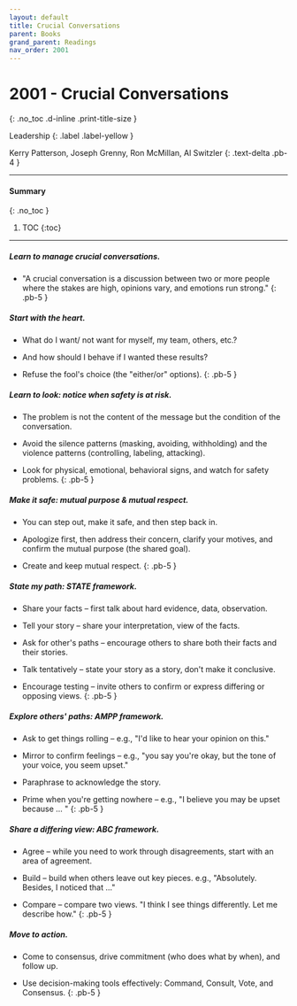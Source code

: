 ```yaml
---
layout: default
title: Crucial Conversations 
parent: Books
grand_parent: Readings
nav_order: 2001
---
```


# 2001 - Crucial Conversations 
{: .no_toc .d-inline .print-title-size }

Leadership
{: .label .label-yellow }

Kerry Patterson, Joseph Grenny, Ron McMillan, Al Switzler
{: .text-delta .pb-4 }

---

#### Summary 
{: .no_toc }

1. TOC
{:toc}

---

##### Learn to manage crucial conversations.
- "A crucial conversation is a discussion between two or more people where the stakes are high, opinions vary, and emotions run strong."
{: .pb-5 }

##### Start with the heart.
- What do I want/ not want for myself, my team, others, etc.?

- And how should I behave if I wanted these results?

- Refuse the fool's choice (the "either/or" options).
{: .pb-5 }

##### Learn to look: notice when safety is at risk.
- The problem is not the content of the message but the condition of the conversation.

- Avoid the silence patterns (masking, avoiding, withholding) and the violence patterns (controlling, labeling, attacking).

- Look for physical, emotional, behavioral signs, and watch for safety problems.
{: .pb-5 }

##### Make it safe: mutual purpose & mutual respect.
- You can step out, make it safe, and then step back in.

- Apologize first, then address their concern, clarify your motives, and confirm the mutual purpose (the shared goal).

- Create and keep mutual respect.
{: .pb-5 }

##### State my path: STATE framework.
- Share your facts – first talk about hard evidence, data, observation.

- Tell your story – share your interpretation, view of the facts.

- Ask for other's paths – encourage others to share both their facts and their stories.

- Talk tentatively – state your story as a story, don't make it conclusive.

- Encourage testing – invite others to confirm or express differing or opposing views.
{: .pb-5 }

##### Explore others' paths: AMPP framework.
- Ask to get things rolling – e.g., "I'd like to hear your opinion on this."

- Mirror to confirm feelings – e.g., "you say you're okay, but the tone of your voice, you seem upset."

- Paraphrase to acknowledge the story.

- Prime when you're getting nowhere – e.g., "I believe you may be upset because … "
{: .pb-5 }

##### Share a differing view: ABC framework.
- Agree – while you need to work through disagreements, start with an area of agreement.

- Build – build when others leave out key pieces. e.g., "Absolutely. Besides, I noticed that …"

- Compare – compare two views. "I think I see things differently. Let me describe how."
{: .pb-5 }

##### Move to action.
- Come to consensus, drive commitment (who does what by when), and follow up.

- Use decision-making tools effectively: Command, Consult, Vote, and Consensus.
{: .pb-5 }
